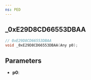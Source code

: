```yaml
---
ns: PED
---
```

## _0xE29D8CD66553DBAA

```c
// 0xE29D8CD66553DBAA
void _0xE29D8CD66553DBAA(Any p0);
```

## Parameters
* **p0**:
